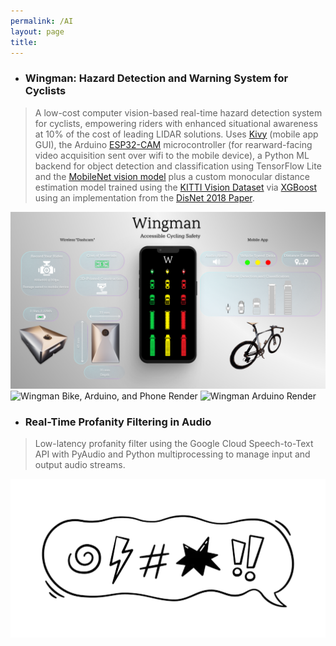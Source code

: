 ```yaml
---
permalink: /AI
layout: page
title:
---
```


* ### Wingman: Hazard Detection and Warning System for Cyclists 
  
>A low-cost computer vision-based real-time hazard detection system for cyclists, empowering riders with enhanced situational awareness at 10% of the cost of leading LIDAR solutions. Uses [Kivy](https://kivy.org/) (mobile app GUI), the Arduino [ESP32-CAM](https://loboris.eu/ESP32/ESP32-CAM%20Product%20Specification.pdf) microcontroller (for rearward-facing video acquisition sent over wifi to the mobile device), a Python ML backend for object detection and classification using TensorFlow Lite and the [MobileNet vision model](https://arxiv.org/abs/1704.04861) plus a custom monocular distance estimation model trained using the [KITTI Vision Dataset](https://www.cvlibs.net/datasets/kitti/) via [XGBoost](https://xgboost.readthedocs.io/en/stable/) using an implementation from the [DisNet 2018 Paper](https://project.inria.fr/ppniv18/files/2018/10/paper22.pdf).

<a>
  <img src="/Images/Wingman1.png" width="699" alt="Wingman Product Mockup and Poster" />
</a>
<a>
  <img src="/Images/Wingman3.gif" width="699" alt="Wingman Bike, Arduino, and Phone Render" />
</a>
<a>
  <img src="/Images/Wingman2.gif" width="699" alt="Wingman Arduino Render" />
</a>

* ### Real-Time Profanity Filtering in Audio
  
>Low-latency profanity filter using the Google Cloud Speech-to-Text API with PyAudio and Python multiprocessing to manage input and output audio streams.

<a>
  <img src="/Images/Profanity.png" width="699" alt="Profanity Icon" />
</a>
